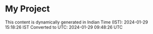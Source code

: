 # My Project

This content is dynamically generated in Indian Time (IST): 2024-01-29 15:18:26 IST
Converted to UTC: 2024-01-29 09:48:26 UTC
